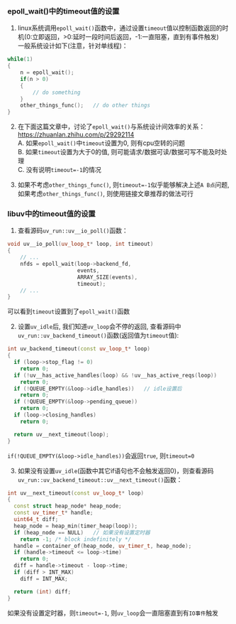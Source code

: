 ### epoll_wait()中的timeout值的设置
1. linux系统调用`epoll_wait()`函数中，通过设置`timeout`值以控制函数返回的时机(0:立即返回，>0:延时一段时间后返回，-1:一直阻塞，直到有事件触发)<br>
一般系统设计如下(注意，针对单线程)：<br>
```cpp
while(1)
{
    n = epoll_wait();
    if(n > 0)
    {
        // do something
    }
    other_things_func();   // do other things
}
```

2. 在下面这篇文章中，讨论了`epoll_wait()`与系统设计间效率的关系：<br>
https://zhuanlan.zhihu.com/p/29292114<br>
A. 如果`epoll_wait()`中`timeout`设置为0, 则有cpu空转的问题<br>
B. 如果`timeout`设置为大于0的值, 则可能请求/数据可读/数据可写不能及时处理<br>
C. 没有说明`timeout=-1`的情况<br>

3. 如果不考虑`other_things_func()`, 则`timeout=-1`似乎能够解决上述`A B点`问题, 如果考虑`other_things_func()`, 则使用链接文章推荐的做法可行<br>

### libuv中的timeout值的设置
1. 查看源码`uv_run::uv__io_poll()`函数：<br>
```cpp
void uv__io_poll(uv_loop_t* loop, int timeout)
{
    // ...
    nfds = epoll_wait(loop->backend_fd,
                      events,
                      ARRAY_SIZE(events),
                      timeout);
    // ...
}
```
可以看到`timeout`设置到了`epoll_wait()`函数<br>

2. 设置`uv_idle`后, 我们知道`uv_loop`会不停的返回, 查看源码中`uv_run::uv_backend_timeout()`函数(返回值为`timeout`值):<br>
```cpp
int uv_backend_timeout(const uv_loop_t* loop)
{
  if (loop->stop_flag != 0)
    return 0;
  if (!uv__has_active_handles(loop) && !uv__has_active_reqs(loop))
    return 0;
  if (!QUEUE_EMPTY(&loop->idle_handles))   // idle设置后
    return 0;
  if (!QUEUE_EMPTY(&loop->pending_queue))
    return 0;
  if (loop->closing_handles)
    return 0;

  return uv__next_timeout(loop);
}
```
`if(!QUEUE_EMPTY(&loop->idle_handles))`会返回`true`, 则`timeout=0`<br>

3. 如果没有设置`uv_idle`(函数中其它if语句也不会触发返回0)，则查看源码`uv_run::uv_backend_timeout::uv__next_timeout()`函数：<br>
```cpp
int uv__next_timeout(const uv_loop_t* loop)
{
  const struct heap_node* heap_node;
  const uv_timer_t* handle;
  uint64_t diff;
  heap_node = heap_min(timer_heap(loop));
  if (heap_node == NULL)   // 如果没有设置定时器
    return -1; /* block indefinitely */
  handle = container_of(heap_node, uv_timer_t, heap_node);
  if (handle->timeout <= loop->time)
    return 0;
  diff = handle->timeout - loop->time;
  if (diff > INT_MAX)
    diff = INT_MAX;

  return (int) diff;
}
```
如果没有设置定时器，则`timeout=-1`, 则`uv_loop`会一直阻塞直到有`IO事件`触发<br>
